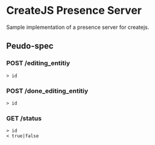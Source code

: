 # CreateJS Presence Server

Sample implementation of a presence server for createjs.

## Peudo-spec

### POST /editing_entitiy
    > id

### POST /done_editing_entitiy
    > id

### GET /status
    > id
    < true|false
